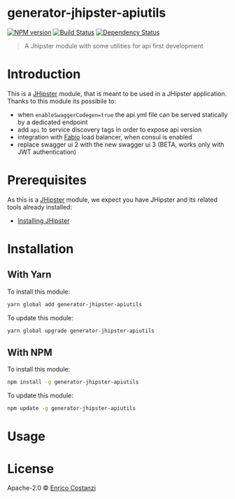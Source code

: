 # generator-jhipster-apiutils
[![NPM version][npm-image]][npm-url] [![Build Status][travis-image]][travis-url] [![Dependency Status][daviddm-image]][daviddm-url]
> A Jhipster module with some utilities for api first development

# Introduction

This is a [JHipster](http://jhipster.github.io/) module, that is meant to be used in a JHipster application. 
Thanks to this module its possibile to:
- when `enableSwaggerCodegen=true` the api.yml file can be served statically by a dedicated endpoint
- add `api` to service discovery tags in order to expose api version
- integration with [Fabio](https://fabiolb.net/) load balancer, when consul is enabled
- replace swagger ui 2 with the new swagger ui 3 (BETA, works only with JWT authentication)

# Prerequisites

As this is a [JHipster](http://jhipster.github.io/) module, we expect you have JHipster and its related tools already installed:

- [Installing JHipster](https://jhipster.github.io/installation.html)

# Installation

## With Yarn

To install this module:

```bash
yarn global add generator-jhipster-apiutils
```

To update this module:

```bash
yarn global upgrade generator-jhipster-apiutils
```

## With NPM

To install this module:

```bash
npm install -g generator-jhipster-apiutils
```

To update this module:

```bash
npm update -g generator-jhipster-apiutils
```

# Usage

# License

Apache-2.0 © [Enrico Costanzi]()


[npm-image]: https://img.shields.io/npm/v/generator-jhipster-apiutils.svg
[npm-url]: https://npmjs.org/package/generator-jhipster-apiutils
[travis-image]: https://travis-ci.org/intesys/generator-jhipster-apiutils.svg?branch=master
[travis-url]: https://travis-ci.org/intesys/generator-jhipster-apiutils
[daviddm-image]: https://david-dm.org/intesys/generator-jhipster-apiutils.svg?theme=shields.io
[daviddm-url]: https://david-dm.org/intesys/generator-jhipster-apiutils
